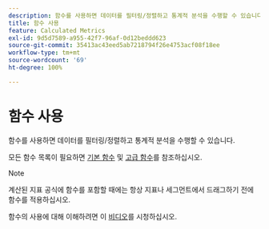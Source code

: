 ```yaml
---
description: 함수를 사용하면 데이터를 필터링/정렬하고 통계적 분석을 수행할 수 있습니다.
title: 함수 사용
feature: Calculated Metrics
exl-id: 9d5d7589-a955-42f7-96af-0d12beddd623
source-git-commit: 35413ac43eed5ab7218794f26e4753acf08f18ee
workflow-type: tm+mt
source-wordcount: '69'
ht-degree: 100%

---
```


# 함수 사용

함수를 사용하면 데이터를 필터링/정렬하고 통계적 분석을 수행할 수 있습니다.

모든 함수 목록이 필요하면 [기본 함수](/help/components/c-calcmetrics/cm-reference/cm-functions.md) 및 [고급 함수](/help/components/c-calcmetrics/cm-reference/cm-adv-functions.md)를 참조하십시오.

>[!NOTE]
>
>계산된 지표 공식에 함수를 포함할 때에는 항상 지표나 세그먼트에서 드래그하기 전에 함수를 적용하십시오.

함수의 사용에 대해 이해하려면 이 [비디오](https://youtu.be/SSyWvomnewI)를 시청하십시오.
